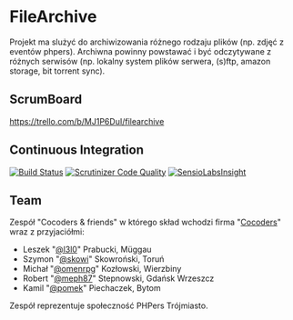 # FileArchive #

Projekt ma slużyć do archiwizowania różnego rodzaju plików (np. zdjęć z eventów phpers). Archiwna powinny powstawać i być
odczytywane z różnych serwisów (np. lokalny system plików serwera, (s)ftp, amazon storage, bit torrent sync).


## ScrumBoard ##
https://trello.com/b/MJ1P6DuI/filearchive

## Continuous Integration ##
[![Build Status](https://api.shippable.com/projects/53bcff24fc65c78403fb161f/badge/master)](https://www.shippable.com/projects/53bcff24fc65c78403fb161f)
[![Scrutinizer Code Quality](https://scrutinizer-ci.com/g/cocoders/FileArchive/badges/quality-score.png?b=master)](https://scrutinizer-ci.com/g/cocoders/FileArchive/?branch=master)
[![SensioLabsInsight](https://insight.sensiolabs.com/projects/bac93930-f75a-4ffb-8876-d488dd866e7f/mini.png)](https://insight.sensiolabs.com/projects/bac93930-f75a-4ffb-8876-d488dd866e7f)

## Team ##
Zespół "Cocoders & friends" w którego skład wchodzi firma "[Cocoders](http://www.cocoders.com)" wraz z przyjaciółmi:

* Leszek "[@l3l0](http://github.com/l3l0)" Prabucki, Müggau
* Szymon "[@skowi](http://github.com/skowi)" Skowroński, Toruń
* Michał "[@omenrpg](http://github.com/omenrpg)" Kozłowski, Wierzbiny
* Robert "[@meph87](http://github.com/meph87)" Stepnowski, Gdańsk Wrzeszcz
* Kamil "[@pomek](http://github.com/pomek)" Piechaczek, Bytom

Zespół reprezentuje społeczność PHPers Trójmiasto.
